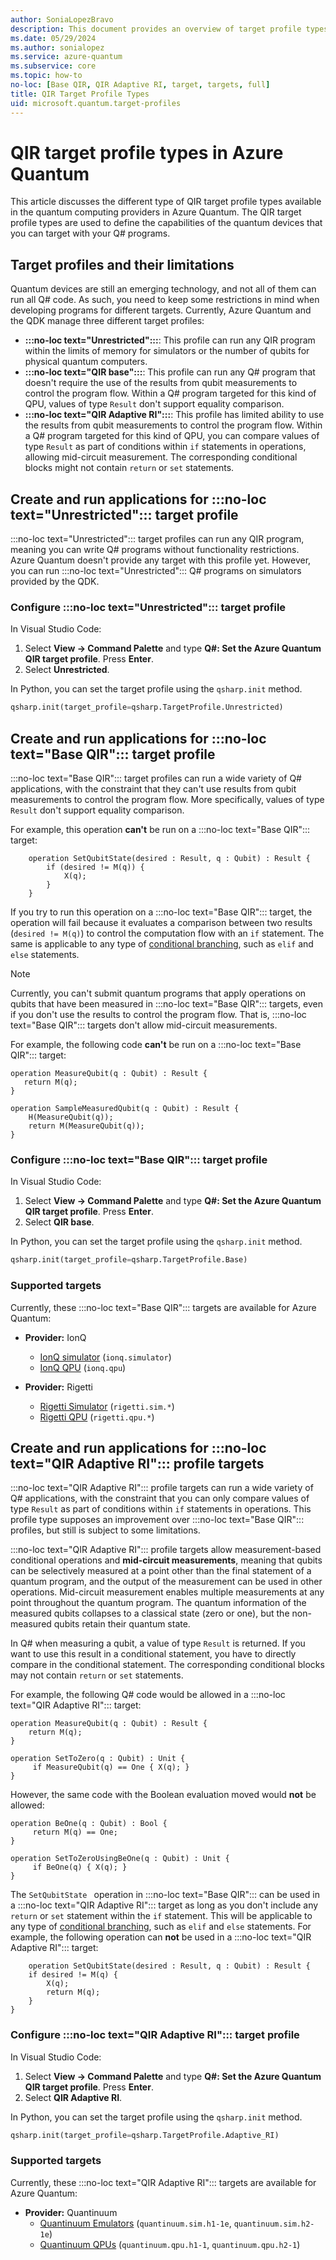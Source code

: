 ```yaml
---
author: SoniaLopezBravo
description: This document provides an overview of target profile types available in Azure Quantum and their limitations. 
ms.date: 05/29/2024
ms.author: sonialopez
ms.service: azure-quantum
ms.subservice: core
ms.topic: how-to
no-loc: [Base QIR, QIR Adaptive RI, target, targets, full]
title: QIR Target Profile Types 
uid: microsoft.quantum.target-profiles
---
```


# QIR target profile types in Azure Quantum

This article discusses the different type of QIR target profile types available in the quantum computing providers in Azure Quantum. The QIR target profile types are used to define the capabilities of the quantum devices that you can target with your Q# programs.

## Target profiles and their limitations 

Quantum devices are still an emerging technology, and not all of them can run all Q# code. As such, you need to keep some restrictions in mind when developing programs for different targets. Currently, Azure Quantum and the QDK manage three different target profiles:

- **:::no-loc text="Unrestricted":::**: This profile can run any QIR program within the limits of memory for simulators or the number of qubits for physical quantum computers.
- **:::no-loc text="QIR base":::**: This profile can run any Q# program that doesn't require the use of the results from qubit measurements to control the program flow. Within a Q# program targeted for this kind of QPU, values of type `Result` don't support equality comparison.
- **:::no-loc text="QIR Adaptive RI":::**: This profile has limited ability to use the results from qubit measurements to control the program flow. Within a Q# program targeted for this kind of QPU, you can compare values of type `Result` as part of conditions within `if` statements in operations, allowing mid-circuit measurement. The corresponding conditional blocks might not contain `return` or `set` statements.

## Create and run applications for :::no-loc text="Unrestricted"::: target profile

:::no-loc text="Unrestricted"::: target profiles can run any QIR program, meaning you can write Q# programs without functionality restrictions. Azure Quantum doesn't provide
any target with this profile yet. However, you can run :::no-loc text="Unrestricted"::: Q# programs on simulators provided by the QDK.

### Configure :::no-loc text="Unrestricted"::: target profile

In Visual Studio Code:

1. Select **View -> Command Palette** and type **Q#: Set the Azure Quantum QIR target profile**. Press **Enter**.
1. Select **Unrestricted**.

In Python, you can set the target profile using the `qsharp.init` method.

```python
qsharp.init(target_profile=qsharp.TargetProfile.Unrestricted) 
```

## Create and run applications for :::no-loc text="Base QIR"::: target profile

:::no-loc text="Base QIR"::: target profiles can run a wide variety of Q# applications, with the constraint that they can't use results from qubit measurements to control
the program flow. More specifically, values of type `Result` don't support equality comparison.

For example, this operation **can't** be run on a :::no-loc text="Base QIR"::: target:

```qsharp
    operation SetQubitState(desired : Result, q : Qubit) : Result {
        if (desired != M(q)) {
            X(q);
        }
    }
```

If you try to run this operation on a :::no-loc text="Base QIR"::: target, the operation will fail because it evaluates a comparison between two results (`desired != M(q)`)
to control the computation flow with an `if` statement. The same is applicable to any type of [conditional branching](xref:microsoft.quantum.qsharp.conditionalbranching), such as `elif` and `else` statements. 

> [!NOTE]
> Currently, you can't submit quantum programs that apply operations on qubits that have been measured in :::no-loc text="Base QIR"::: targets, even
> if you don't use the results to control the program flow. That is, :::no-loc text="Base QIR"::: targets don't allow mid-circuit measurements.
>
> For example, the following code **can't** be run on a :::no-loc text="Base QIR"::: target:
>
> ```qsharp
> operation MeasureQubit(q : Qubit) : Result { 
>    return M(q); 
> }
>
> operation SampleMeasuredQubit(q : Qubit) : Result {
>     H(MeasureQubit(q));
>     return M(MeasureQubit(q));
> }
> ```

### Configure :::no-loc text="Base QIR"::: target profile

In Visual Studio Code:

1. Select **View -> Command Palette** and type **Q#: Set the Azure Quantum QIR target profile**. Press **Enter**.
1. Select **QIR base**.

In Python, you can set the target profile using the `qsharp.init` method.

```python
qsharp.init(target_profile=qsharp.TargetProfile.Base) 
```

### Supported targets

Currently, these :::no-loc text="Base QIR"::: targets are available for Azure Quantum:

- **Provider:** IonQ
  - [IonQ simulator](xref:microsoft.quantum.providers.ionq#quantum-simulator) (`ionq.simulator`)
  - [IonQ QPU](xref:microsoft.quantum.providers.ionq##quantum-computer) (`ionq.qpu`)

- **Provider:** Rigetti
  - [Rigetti Simulator](xref:microsoft.quantum.providers.rigetti#simulators) (`rigetti.sim.*`)
  - [Rigetti QPU](xref:microsoft.quantum.providers.rigetti#quantum-computers) (`rigetti.qpu.*`)

## Create and run applications for :::no-loc text="QIR Adaptive RI"::: profile targets

:::no-loc text="QIR Adaptive RI"::: profile targets can run a wide variety of Q# applications, with the constraint that you can only compare values of type `Result` as part of conditions within `if` statements in operations. This profile type supposes an improvement over :::no-loc text="Base QIR"::: profiles, but still is subject to some limitations.

:::no-loc text="QIR Adaptive RI"::: profile targets allow measurement-based conditional operations and **mid-circuit measurements**, meaning that qubits can be selectively measured at a point other than the final statement of a quantum program, and the output of the measurement can be used in other operations. Mid-circuit measurement enables multiple measurements at any point throughout the quantum program. The quantum information of the measured qubits collapses to a classical state (zero or one), but the non-measured qubits retain their quantum state.

In Q# when measuring a qubit, a value of type `Result` is returned. If you want to use this result in a conditional statement, you have to directly compare in the conditional statement. The corresponding conditional blocks may not contain `return` or `set` statements. 

For example, the following Q# code would be allowed in a :::no-loc text="QIR Adaptive RI"::: target:

```qsharp
operation MeasureQubit(q : Qubit) : Result { 
    return M(q); 
}

operation SetToZero(q : Qubit) : Unit {
     if MeasureQubit(q) == One { X(q); }
}
```
 
However, the same code with the Boolean evaluation moved would **not** be allowed:
 
```qsharp
operation BeOne(q : Qubit) : Bool {
     return M(q) == One;
}

operation SetToZeroUsingBeOne(q : Qubit) : Unit {
     if BeOne(q) { X(q); }
}
```

The `SetQubitState ` operation in :::no-loc text="Base QIR"::: can be used in a :::no-loc text="QIR Adaptive RI"::: target as long as you don't include any `return` or `set` statement within the `if` statement. This will be applicable to any type of [conditional branching](xref:microsoft.quantum.qsharp.conditionalbranching), such as `elif` and `else` statements.  For example, the following operation can **not** be used in a :::no-loc text="QIR Adaptive RI"::: target:

```qsharp
    operation SetQubitState(desired : Result, q : Qubit) : Result {
    if desired != M(q) {
        X(q);
        return M(q);
    }
}
```

### Configure :::no-loc text="QIR Adaptive RI"::: target profile

In Visual Studio Code:

1. Select **View -> Command Palette** and type **Q#: Set the Azure Quantum QIR target profile**. Press **Enter**.
1. Select **QIR Adaptive RI**.

In Python, you can set the target profile using the `qsharp.init` method.

```python
qsharp.init(target_profile=qsharp.TargetProfile.Adaptive_RI) 
```

### Supported targets

Currently, these :::no-loc text="QIR Adaptive RI"::: targets are available for Azure Quantum:

- **Provider:** Quantinuum
  - [Quantinuum Emulators](xref:microsoft.quantum.providers.quantinuum) (`quantinuum.sim.h1-1e`, `quantinuum.sim.h2-1e`)
  - [Quantinuum QPUs](xref:microsoft.quantum.providers.quantinuum) (`quantinuum.qpu.h1-1`, `quantinuum.qpu.h2-1`)

